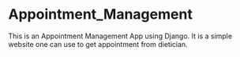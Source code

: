 # Appointment_Management
This is an Appointment Management App using Django. It is a simple website one can use to get appointment from dietician.  

